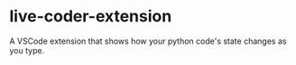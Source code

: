 # live-coder-extension

A VSCode extension that shows how your python code's state changes as you type.
